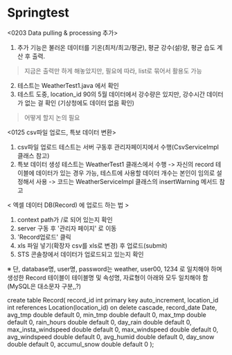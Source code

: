 # Springtest
<0203 Data pulling & processing 추가>
1. 추가 기능은 불러온 데이터를 기온(최저/최고/평균), 평균 강수(설)량, 평균 습도 계산 후 출력.
  >지금은 출력만 하게 해놓았지만, 필요에 따라, list로 묶어서 활용도 가능
2. 테스트는 WeatherTest1.java 에서 확인
3. 테스트 도중, location_id 90의 5월 데이터에서 강수량은 있지만, 강수시간 데이터가 없는 걸 확인 (기상청에도 데이터 없음 확인)
  >어떻게 할지 논의 필요

<0125 csv파일 업로드, 특보 데이터 변환>
1) csv파일 업로드 테스트는 서버 구동후 관리자페이지에서 수행(CsvServiceImpl 클래스 참고) 
2) 특보 데이터 생성 테스트는 WeatherTest1 클래스에서 수행 -> 자신의 record 테이블에 데이터가 있는 경우 가능, 테스트에 사용할 데이터 개수는 본인이 임의로 설정해서 사용
-> 코드는 WeatherServiceImpl 클래스의 insertWarning 메서드 참고

< 엑셀 데이터 DB(Record) 에 업로드 하는 법 >
1) context path가 /로 되어 있는지 확인
2) server 구동 후 '관리자 페이지' 로 이동
3) 'Record업로드' 클릭
4) xls 파일 넣기(확장자 csv를 xls로 변경) 후 업로드(submit)
5) STS 콘솔창에서 데이터가 업로드되고 있는지 확인

※ 단, database명, user명, password는 weather, user00, 1234 로 일치해야 하며 생성한 Record 테이블이 테이블명 및 속성명, 자료형이 아래와 모두 일치해야 함(MySQL은 대소문자 구분,,?)

create table Record(
	record_id int primary key auto_increment,
	location_id int references Location(location_id) on delete cascade,
	record_date Date,
	avg_tmp double default 0,
	min_tmp double default 0,
	max_tmp double default 0,
	rain_hours double default 0,
	day_rain double default 0,
	max_insta_windspeed double default 0,
	max_windspeed double default 0,
	avg_windspeed double default 0,
	avg_humid double default 0,
	day_snow double default 0,
	accumul_snow double default 0
);
